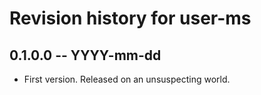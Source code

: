 # Revision history for user-ms

## 0.1.0.0 -- YYYY-mm-dd

* First version. Released on an unsuspecting world.

